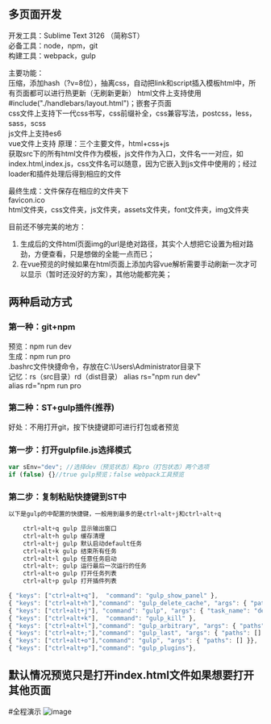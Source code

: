 ## 多页面开发
开发工具：Sublime Text 3126  （简称ST）  
必备工具：node，npm，git  
构建工具：webpack，gulp  

主要功能：  
压缩，添加hash（?v=8位），抽离css，自动把link和script插入模板html中，所有页面都可以进行热更新（无刷新更新）
html文件上支持使用#include("./handlebars/layout.html")；嵌套子页面  
css文件上支持下一代css书写，css前缀补全，css兼容写法，postcss，less，sass，scss  
js文件上支持es6  
vue文件上支持
原理：三个主要文件，html+css+js  
获取src下的所有html文件作为模板，js文件作为入口，文件名一一对应，如index.html,index.js，css文件名可以随意，因为它嵌入到js文件中使用的；经过loader和插件处理后得到相应的文件  

最终生成：文件保存在相应的文件夹下  
favicon.ico  
html文件夹，css文件夹，js文件夹，assets文件夹，font文件夹，img文件夹  

目前还不够完美的地方：
1. 生成后的文件html页面img的url是绝对路径，其实个人想把它设置为相对路劲，方便查看，只是想做的全能一点而已；
2. 在vue预览的时候如果在html页面上添加内容vue解析需要手动刷新一次才可以显示（暂时还没好的方案），其他功能都完美；


## 两种启动方式

### 第一种：git+npm  
预览：npm run dev  
生成：npm run pro  
.bashrc文件快捷命令，存放在C:\Users\Administrator目录下  
记忆：rs（src目录）rd（dist目录）
alias rs="npm run dev"  
alias rd="npm run pro  

### 第二种：ST+gulp插件(推荐)
好处：不用打开git，按下快捷键即可进行打包或者预览  
### 第一步：打开gulpfile.js选择模式  
```js
var sEnv="dev"; //选择dev（预览状态）和pro（打包状态）两个选项
if (false) {}//true gulp预览；false webpack工具预览
```

### 第二步：复制粘贴快捷键到ST中
```js
以下是gulp的中配置的快捷键，一般用到最多的是ctrl+alt+j和ctrl+alt+q

    ctrl+alt+q gulp 显示输出窗口
    ctrl+alt+h gulp 缓存清理
    ctrl+alt+j gulp 默认启动default任务
    ctrl+alt+k gulp 结束所有任务
    ctrl+alt+l gulp 任意任务启动
    ctrl+alt+; gulp 运行最后一次运行的任务
    ctrl+alt+o gulp 打开任务列表
    ctrl+alt+p gulp 打开插件列表

{ "keys": ["ctrl+alt+q"],  "command": "gulp_show_panel" },
{ "keys": ["ctrl+alt+h"],"command": "gulp_delete_cache", "args": { "paths": [] }},
{ "keys": ["ctrl+alt+j"], "command": "gulp", "args": { "task_name": "default", "paths": [] } },
{ "keys": ["ctrl+alt+k"],  "command": "gulp_kill" },
{ "keys": ["ctrl+alt+l"],"command": "gulp_arbitrary", "args": { "paths": [] } },
{ "keys": ["ctrl+alt+;"],"command": "gulp_last", "args": { "paths": [] } },
{ "keys": ["ctrl+alt+o"],"command": "gulp", "args": { "paths": [] }},
{ "keys": ["ctrl+alt+p"],"command": "gulp_plugins"},


```

## 默认情况预览只是打开index.html文件如果想要打开其他页面

#全程演示
![image](https://github.com/HeDonglin/webpack/blob/master/src/assets/1.png)
